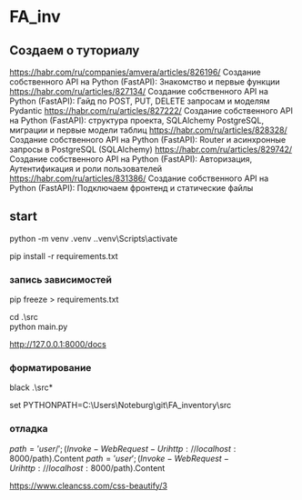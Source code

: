 # FA_inv
## Создаем о туториалу
https://habr.com/ru/companies/amvera/articles/826196/ Создание собственного API на Python (FastAPI): Знакомство и первые функции
https://habr.com/ru/articles/827134/ Создание собственного API на Python (FastAPI): Гайд по POST, PUT, DELETE запросам и моделям Pydantic
https://habr.com/ru/articles/827222/ Создание собственного API на Python (FastAPI): структура проекта, SQLAlchemy PostgreSQL, миграции и первые модели таблиц
https://habr.com/ru/articles/828328/ Создание собственного API на Python (FastAPI): Router и асинхронные запросы в PostgreSQL (SQLAlchemy)
https://habr.com/ru/articles/829742/ Создание собственного API на Python (FastAPI): Авторизация, Аутентификация и роли пользователей
https://habr.com/ru/articles/831386/ Создание собственного API на Python (FastAPI): Подключаем фронтенд и статические файлы

## start
python -m venv .venv
.\.venv\Scripts\activate

pip install -r requirements.txt
### запись зависимостей
pip freeze > requirements.txt

<!-- uvicorn src.main:app --reload -->
cd .\src\
python main.py


http://127.0.0.1:8000/docs

### форматирование
black .\src\*

set PYTHONPATH=C:\Users\Noteburg\git\FA_inventory\src

### отладка 
$path = 'user/'; (Invoke-WebRequest -Uri http://localhost:8000/$path).Content
$path = 'user'; (Invoke-WebRequest -Uri http://localhost:8000/$path).Content

<!-- для CSS - загрузить локально -->
https://www.cleancss.com/css-beautify/3